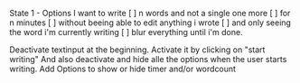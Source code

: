 State 1 - Options
I want to write 
[ ] n words and not a single one more
[ ] for n minutes
[ ] without beeing able to edit anything i wrote
[ ] and only seeing the word i'm currently writing
[ ] blur everything until i'm done.

Deactivate textinput at the beginning. 
Activate it by clicking on "start writing"
And also deactivate and hide alle the options when the user starts writing. 
Add Options to show or hide timer and/or wordcount